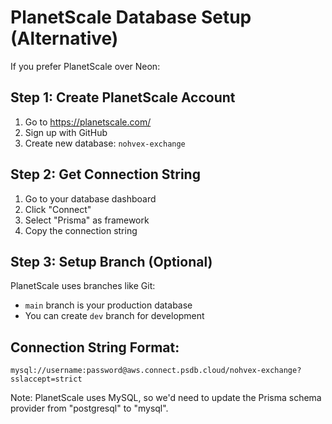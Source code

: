 # PlanetScale Database Setup (Alternative)

If you prefer PlanetScale over Neon:

## Step 1: Create PlanetScale Account
1. Go to https://planetscale.com/
2. Sign up with GitHub
3. Create new database: `nohvex-exchange`

## Step 2: Get Connection String
1. Go to your database dashboard
2. Click "Connect"
3. Select "Prisma" as framework
4. Copy the connection string

## Step 3: Setup Branch (Optional)
PlanetScale uses branches like Git:
- `main` branch is your production database
- You can create `dev` branch for development

## Connection String Format:
```
mysql://username:password@aws.connect.psdb.cloud/nohvex-exchange?sslaccept=strict
```

Note: PlanetScale uses MySQL, so we'd need to update the Prisma schema provider from "postgresql" to "mysql".
